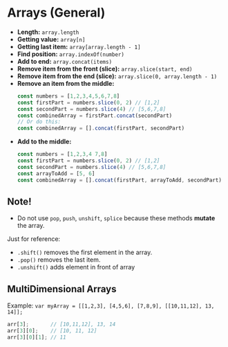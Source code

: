 # Arrays (General)

- **Length:** `array.length`
- **Getting value:** `array[n]`
- **Getting last item:** `array[array.length - 1]`
- **Find position:** `array.indexOf(number)`
- **Add to end:** `array.concat(items)`
- **Remove item from the front (slice):** `array.slice(start, end)`
- **Remove item from the end (slice):** `array.slice(0, array.length - 1)`
- **Remove an item from the middle:** 
  ```javascript
  const numbers = [1,2,3,4,5,6,7,8]
  const firstPart = numbers.slice(0, 2) // [1,2]
  const secondPart = numbers.slice(4) // [5,6,7,8]
  const combinedArray = firstPart.concat(secondPart)
  // Or do this:
  const combinedArray = [].concat(firstPart, secondPart)
  ```
- **Add to the middle:**
  ```javascript
  const numbers = [1,2,3,4 7,8]
  const firstPart = numbers.slice(0, 2) // [1,2]
  const secondPart = numbers.slice(4) // [5,6,7,8]
  const arrayToAdd = [5, 6]
  const combinedArray = [].concat(firstPart, arrayToAdd, secondPart)
  ```
  
## Note!

- Do not use `pop`, `push`, `unshift`, `splice` because these methods **mutate** the array.

Just for reference:

- `.shift()` removes the first element in the array.
- `.pop()` removes the last item.
- `.unshift()` adds element in front of array

## MultiDimensional Arrays

Example: `var myArray = [[1,2,3], [4,5,6], [7,8,9], [[10,11,12], 13, 14]];`

```javascript
arr[3];       // [10,11,12], 13, 14
arr[3][0];    // [10, 11, 12]
arr[3][0][1]; // 11
```